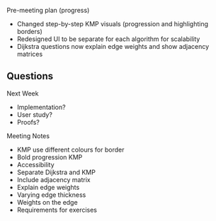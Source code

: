 Pre-meeting plan (progress)
  - Changed step-by-step KMP visuals (progression and highlighting borders)
  - Redesigned UI to be separate for each algorithm for scalability
  - Dijkstra questions now explain edge weights and show adjacency matrices

Questions
  - 

Next Week
  - Implementation?
  - User study?
  - Proofs?

Meeting Notes
  - KMP use different colours for border
  - Bold progression KMP
  - Accessibility
  - Separate Dijkstra and KMP
  - Include adjacency matrix
  - Explain edge weights
  - Varying edge thickness
  - Weights on the edge
  - Requirements for exercises

